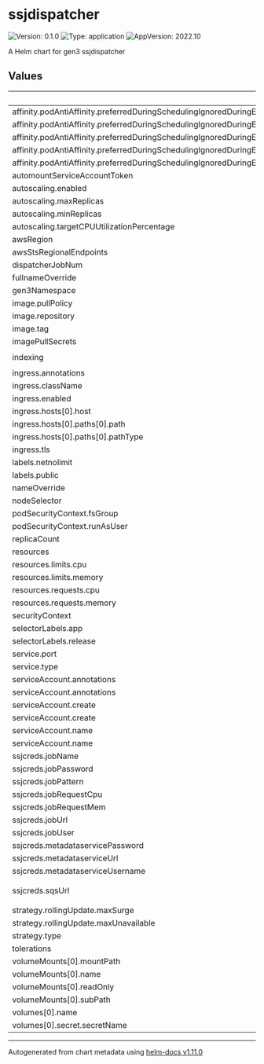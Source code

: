 # ssjdispatcher

![Version: 0.1.0](https://img.shields.io/badge/Version-0.1.0-informational?style=flat-square) ![Type: application](https://img.shields.io/badge/Type-application-informational?style=flat-square) ![AppVersion: 2022.10](https://img.shields.io/badge/AppVersion-2022.10-informational?style=flat-square)

A Helm chart for gen3 ssjdispatcher

## Values

| Key | Type | Default | Description |
|-----|------|---------|-------------|
| affinity.podAntiAffinity.preferredDuringSchedulingIgnoredDuringExecution[0].podAffinityTerm.labelSelector.matchExpressions[0].key | string | `"app"` |  |
| affinity.podAntiAffinity.preferredDuringSchedulingIgnoredDuringExecution[0].podAffinityTerm.labelSelector.matchExpressions[0].operator | string | `"In"` |  |
| affinity.podAntiAffinity.preferredDuringSchedulingIgnoredDuringExecution[0].podAffinityTerm.labelSelector.matchExpressions[0].values[0] | string | `"ssjdispatcher"` |  |
| affinity.podAntiAffinity.preferredDuringSchedulingIgnoredDuringExecution[0].podAffinityTerm.topologyKey | string | `"kubernetes.io/hostname"` |  |
| affinity.podAntiAffinity.preferredDuringSchedulingIgnoredDuringExecution[0].weight | int | `100` |  |
| automountServiceAccountToken | bool | `true` |  |
| autoscaling.enabled | bool | `false` |  |
| autoscaling.maxReplicas | int | `100` |  |
| autoscaling.minReplicas | int | `1` |  |
| autoscaling.targetCPUUtilizationPercentage | int | `80` |  |
| awsRegion | string | `"us-east-1"` |  |
| awsStsRegionalEndpoints | string | `"regional"` |  |
| dispatcherJobNum | string | `"10"` |  |
| fullnameOverride | string | `""` |  |
| gen3Namespace | string | `"default"` |  |
| image.pullPolicy | string | `"IfNotPresent"` |  |
| image.repository | string | `"nginx"` |  |
| image.tag | string | `""` |  |
| imagePullSecrets | list | `[]` |  |
| indexing | string | `"707767160287.dkr.ecr.us-east-1.amazonaws.com/gen3/indexs3client:2022.08"` |  |
| ingress.annotations | object | `{}` |  |
| ingress.className | string | `""` |  |
| ingress.enabled | bool | `false` |  |
| ingress.hosts[0].host | string | `"chart-example.local"` |  |
| ingress.hosts[0].paths[0].path | string | `"/"` |  |
| ingress.hosts[0].paths[0].pathType | string | `"ImplementationSpecific"` |  |
| ingress.tls | list | `[]` |  |
| labels.netnolimit | string | `"yes"` |  |
| labels.public | string | `"yes"` |  |
| nameOverride | string | `""` |  |
| nodeSelector | object | `{}` |  |
| podSecurityContext.fsGroup | int | `1000` |  |
| podSecurityContext.runAsUser | int | `1000` |  |
| replicaCount | int | `1` |  |
| resources | object | `{}` |  |
| resources.limits.cpu | float | `1` |  |
| resources.limits.memory | string | `"2400Mi"` |  |
| resources.requests.cpu | float | `0.1` |  |
| resources.requests.memory | string | `"128Mi"` |  |
| securityContext | object | `{}` |  |
| selectorLabels.app | string | `"ssjdispatcher"` |  |
| selectorLabels.release | string | `"production"` |  |
| service.port | int | `80` |  |
| service.type | string | `"ClusterIP"` |  |
| serviceAccount.annotations | object | `{}` |  |
| serviceAccount.annotations | object | `{}` |  |
| serviceAccount.create | bool | `true` |  |
| serviceAccount.create | bool | `true` |  |
| serviceAccount.name | string | `""` |  |
| serviceAccount.name | string | `"ssjdispatcher-service-account"` |  |
| ssjcreds.jobName | string | `"indexing"` |  |
| ssjcreds.jobPassword | string | `"replace_with_password"` |  |
| ssjcreds.jobPattern | string | `"s3://test-12345678901234-upload/*"` |  |
| ssjcreds.jobRequestCpu | string | `"500m"` |  |
| ssjcreds.jobRequestMem | string | `"0.5Gi"` |  |
| ssjcreds.jobUrl | string | `"http://indexd-service/index"` |  |
| ssjcreds.jobUser | string | `"ssj"` |  |
| ssjcreds.metadataservicePassword | string | `"replace_with_password"` |  |
| ssjcreds.metadataserviceUrl | string | `"http://revproxy-service/mds"` |  |
| ssjcreds.metadataserviceUsername | string | `"gateway"` |  |
| ssjcreds.sqsUrl | string | `"https://sqs.us-east-1.amazonaws.com/12345678901234/test-upload_data_upload"` |  |
| strategy.rollingUpdate.maxSurge | int | `1` |  |
| strategy.rollingUpdate.maxUnavailable | int | `0` |  |
| strategy.type | string | `"RollingUpdate"` |  |
| tolerations | list | `[]` |  |
| volumeMounts[0].mountPath | string | `"/credentials.json"` |  |
| volumeMounts[0].name | string | `"ssjdispatcher-creds-volume"` |  |
| volumeMounts[0].readOnly | bool | `true` |  |
| volumeMounts[0].subPath | string | `"credentials.json"` |  |
| volumes[0].name | string | `"ssjdispatcher-creds-volume"` |  |
| volumes[0].secret.secretName | string | `"ssjdispatcher-creds"` |  |

----------------------------------------------
Autogenerated from chart metadata using [helm-docs v1.11.0](https://github.com/norwoodj/helm-docs/releases/v1.11.0)
